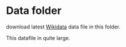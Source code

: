 # Data folder
download latest [Wikidata](https://dumps.wikimedia.org/wikidatawiki/entities/latest-all.json.bz2) data file in this folder.

This datafile in quite large.
